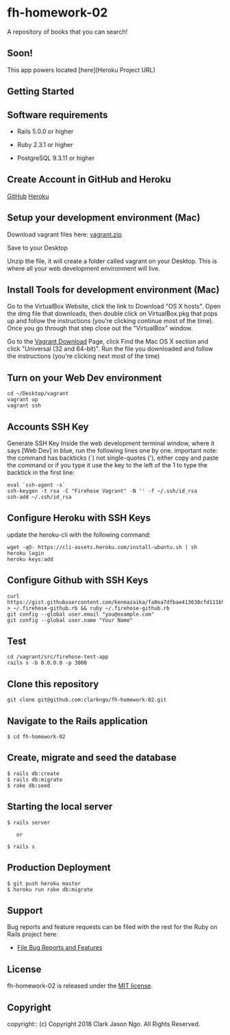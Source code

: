 # fh-homework-02

A repository of books that you can search!

## Soon!
This app powers <Project Name> located [here](Heroku Project URL)

## Getting Started

## Software requirements

- Rails 5.0.0 or higher

- Ruby 2.3.1 or higher

- PostgreSQL 9.3.11 or higher

## Create Account in GitHub and Heroku

<a href="https://github.com/">GitHub</a>
<a href="https://www.heroku.com/">Heroku</a>

## Setup your development environment (Mac)

Download vagrant files here: <a href="https://github.com/FirehoseProject/firehose-vagrant-rails5/raw/master/tools/vagrant.zip?raw=true">vagrant.zip</a>

Save to your Desktop

Unzip the file, it will create a folder called vagrant on your Desktop. This is where all your web development environment will live.

## Install Tools for development environment (Mac)

Go to the VirtualBox Website, click the link to Download "OS X hosts". Open the dmg file that downloads, then double click on VirtualBox.pkg that pops up and follow the instructions (you're clicking continue most of the time). Once you go through that step close out the "VirtualBox" window.

Go to the <a href="http://www.vagrantup.com/downloads.html">Vagrant Download</a> Page, click Find the Mac OS X section and click "Universal (32 and 64-bit)". Run the file you downloaded and follow the instructions (you're clicking next most of the time)

## Turn on your Web Dev environment

```
cd ~/Desktop/vagrant
vagrant up
vagrant ssh
```

## Accounts SSH Key

Generate SSH Key
Inside the web development terminal window, where it says [Web Dev] in blue, run the following lines one by one. important note: the command has backticks (`) not single-quotes ('), either copy and paste the command or if you type it use the key to the left of the 1 to type the backtick in the first line:
```
eval `ssh-agent -s`
ssh-keygen -t rsa -C "Firehose Vagrant" -N '' -f ~/.ssh/id_rsa
ssh-add ~/.ssh/id_rsa
```

## Configure Heroku with SSH Keys
update the heroku-cli with the following command:
```
wget -qO- https://cli-assets.heroku.com/install-ubuntu.sh | sh
heroku login
heroku keys:add
```

## Configure Github with SSH Keys
```
curl https://gist.githubusercontent.com/kenmazaika/fa8ea7dfbae413638cfd111b974bc74a/raw/ecb5e91c044d92389d0cfd3c2229e57187384d6d/github_auth.rb  > ~/.firehose-github.rb && ruby ~/.firehose-github.rb
git config --global user.email "you@example.com"
git config --global user.name "Your Name"
```

## Test
```
cd /vagrant/src/firehose-test-app
rails s -b 0.0.0.0 -p 3000
```

## Clone this repository
```
git clone git@github.com:clarkngo/fh-homework-02.git
```

## Navigate to the Rails application

```
$ cd fh-homework-02
```

## Create, migrate and seed the database

 ```
 $ rails db:create
 $ rails db:migrate
 $ rake db:seed
 ```

## Starting the local server

```
$ rails server

   or

$ rails s
```

## Production Deployment

  ```
  $ git push heroku master
  $ heroku run rake db:migrate
  ```

## Support

Bug reports and feature requests can be filed with the rest for the Ruby on Rails project here:

* [File Bug Reports and Features](https://github.com/clarkngo/fh-homework-02/issues)

## License

fh-homework-02 is released under the [MIT license](https://mit-license.org).

## Copyright

copyright:: (c) Copyright 2018 Clark Jason Ngo. All Rights Reserved.
